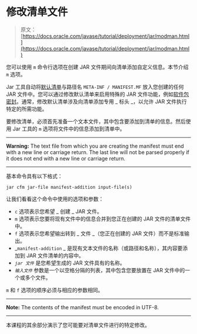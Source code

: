 # 修改清单文件

> 原文： [https://docs.oracle.com/javase/tutorial/deployment/jar/modman.html](https://docs.oracle.com/javase/tutorial/deployment/jar/modman.html)

您可以使用 `m` 命令行选项在创建 JAR 文件期间向清单添加自定义信息。本节介绍 `m` 选项。

Jar 工具自动将[默认清单](defman.html)与路径名 `META-INF / MANIFEST.MF` 放入您创建的任何 JAR 文件中。您可以通过修改默认清单来启用特殊的 JAR 文件功能，例如[软件包密封](sealman.html)。通常，修改默认清单涉及向清单添加专用 _ 标头 _，以允许 JAR 文件执行特定的所需功能。

要修改清单，必须首先准备一个文本文件，其中包含要添加到清单的信息。然后使用 Jar 工具的 `m` 选项将文件中的信息添加到清单中。

* * *

**Warning:** The text file from which you are creating the manifest must end with a new line or carriage return. The last line will not be parsed properly if it does not end with a new line or carriage return.

* * *

基本命令具有以下格式：

```
jar cfm jar-file manifest-addition input-file(s)

```

让我们看看这个命令中使用的选项和参数：

*   `c` 选项表示您希望 _ 创建 _ JAR 文件。
*   `m` 选项表示您要将现有文件中的信息合并到您正在创建的 JAR 文件的清单文件中。
*   `f` 选项表示您希望输出转到 _ 文件 _（您正在创建的 JAR 文件）而不是标准输出。
*   _`manifest-addition` _ 是现有文本文件的名称（或路径和名称），其内容要添加到 JAR 文件清单的内容中。
*   _`jar 文件`_ 是您希望生成的 JAR 文件具有的名称。
*   _`输入文件`_ 参数是一个以空格分隔的列表，其中包含您要放置在 JAR 文件中的一个或多个文件。

`m` 和 `f` 选项的顺序必须与相应的参数相同。

* * *

**Note:** The contents of the manifest must be encoded in UTF-8.

* * *

本课程的其余部分演示了您可能要对清单文件进行的特定修改。
